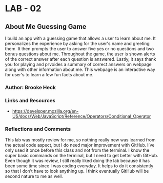 # LAB - 02

## About Me Guessing Game

I build an app with a guessing game that allows a user to learn about me. It personalizes the experience by asking for the user's name and greeting them. It then prompts the user to answer five yes or no questions and two bonus questions about me. Throughout the game, the user is shown alerts of the correct answer after each question is answered. Lastly, it says thank you for playing and prvoides a summary of correct answers on webpage along with other information about me. This webpage is an interactive way for user's to learn a few fun facts about me.

### Author: Brooke Heck

### Links and Resources
- https://developer.mozilla.org/en-US/docs/Web/JavaScript/Reference/Operators/Conditional_Operator

### Reflections and Comments
This lab was mostly review for me, so nothing really new was learned from the actual code aspect, but I do need major improvement with GitHub. I’ve only used it once before this class and not from the terminal. I know the super basic commands on the terminal, but I need to get better with GitHub. Even though it was review, I still really liked doing the lab because it has been some time since I was coding everyday. It helps to do it consistently so that I don’t have to look anything up. I think eventually GitHub will be second nature to me as well.
